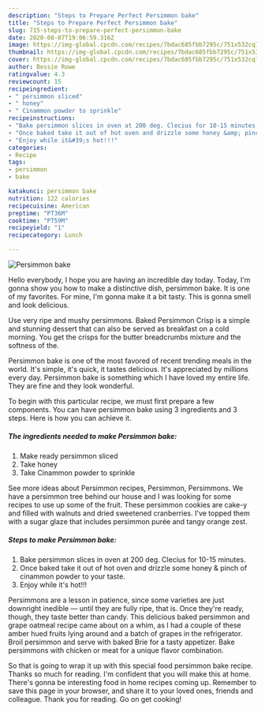 ```yaml
---
description: "Steps to Prepare Perfect Persimmon bake"
title: "Steps to Prepare Perfect Persimmon bake"
slug: 715-steps-to-prepare-perfect-persimmon-bake
date: 2020-08-07T19:06:59.316Z
image: https://img-global.cpcdn.com/recipes/7bdac685fbb7295c/751x532cq70/persimmon-bake-recipe-main-photo.jpg
thumbnail: https://img-global.cpcdn.com/recipes/7bdac685fbb7295c/751x532cq70/persimmon-bake-recipe-main-photo.jpg
cover: https://img-global.cpcdn.com/recipes/7bdac685fbb7295c/751x532cq70/persimmon-bake-recipe-main-photo.jpg
author: Bessie Rowe
ratingvalue: 4.3
reviewcount: 15
recipeingredient:
- " persimmon sliced"
- " honey"
- " Cinammon powder to sprinkle"
recipeinstructions:
- "Bake persimmon slices in oven at 200 deg. Clecius for 10-15 minutes."
- "Once baked take it out of hot oven and drizzle some honey &amp; pinch of cinammon powder to your taste."
- "Enjoy while it&#39;s hot!!!"
categories:
- Recipe
tags:
- persimmon
- bake

katakunci: persimmon bake 
nutrition: 122 calories
recipecuisine: American
preptime: "PT36M"
cooktime: "PT59M"
recipeyield: "1"
recipecategory: Lunch

---
```



![Persimmon bake](https://img-global.cpcdn.com/recipes/7bdac685fbb7295c/751x532cq70/persimmon-bake-recipe-main-photo.jpg)

Hello everybody, I hope you are having an incredible day today. Today, I'm gonna show you how to make a distinctive dish, persimmon bake. It is one of my favorites. For mine, I'm gonna make it a bit tasty. This is gonna smell and look delicious.

Use very ripe and mushy persimmons. Baked Persimmon Crisp is a simple and stunning dessert that can also be served as breakfast on a cold morning. You get the crisps for the butter breadcrumbs mixture and the softness of the.

Persimmon bake is one of the most favored of recent trending meals in the world. It's simple, it's quick, it tastes delicious. It's appreciated by millions every day. Persimmon bake is something which I have loved my entire life. They are fine and they look wonderful.


To begin with this particular recipe, we must first prepare a few components. You can have persimmon bake using 3 ingredients and 3 steps. Here is how you can achieve it.

<!--inarticleads1-->

##### The ingredients needed to make Persimmon bake:

1. Make ready  persimmon sliced
1. Take  honey
1. Take  Cinammon powder to sprinkle


See more ideas about Persimmon recipes, Persimmon, Persimmons. We have a persimmon tree behind our house and I was looking for some recipes to use up some of the fruit. These persimmon cookies are cake-y and filled with walnuts and dried sweetened cranberries. I&#39;ve topped them with a sugar glaze that includes persimmon purée and tangy orange zest. 

<!--inarticleads2-->

##### Steps to make Persimmon bake:

1. Bake persimmon slices in oven at 200 deg. Clecius for 10-15 minutes.
1. Once baked take it out of hot oven and drizzle some honey &amp; pinch of cinammon powder to your taste.
1. Enjoy while it&#39;s hot!!!


Persimmons are a lesson in patience, since some varieties are just downright inedible — until they are fully ripe, that is. Once they&#39;re ready, though, they taste better than candy. This delicious baked persimmon and grape oatmeal recipe came about on a whim, as I had a couple of these amber hued fruits lying around and a batch of grapes in the refrigerator. Broil persimmon and serve with baked Brie for a tasty appetizer. Bake persimmons with chicken or meat for a unique flavor combination. 

So that is going to wrap it up with this special food persimmon bake recipe. Thanks so much for reading. I'm confident that you will make this at home. There's gonna be interesting food in home recipes coming up. Remember to save this page in your browser, and share it to your loved ones, friends and colleague. Thank you for reading. Go on get cooking!
